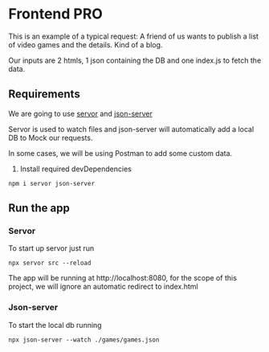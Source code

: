 # Frontend PRO

This is an example of a typical request: A friend of us wants to publish a list of video games and the details. Kind of a blog.

Our inputs are 2 htmls, 1 json containing the DB and one index.js to fetch the data.

## Requirements

We are going to use [servor](https://www.npmjs.com/package/servor) and [json-server](https://www.npmjs.com/package/json-server)

Servor is used to watch files and json-server will automatically add a local DB to Mock our requests.

In some cases, we will be using Postman to add some custom data.

1. Install required devDependencies
```
npm i servor json-server
```

## Run the app

### Servor
To start up servor just run
```
npx servor src --reload
```

The app will be running at http://localhost:8080, for the scope of this project, we will ignore an automatic redirect to index.html

### Json-server
To start the local db running
```
npx json-server --watch ./games/games.json
```
